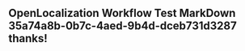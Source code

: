 <properties
ms.topic="hero-topic"
ms.test1="hero-topic"
ms.test2="test"/>

## OpenLocalization Workflow Test MarkDown 35a74a8b-0b7c-4aed-9b4d-dceb731d3287 thanks!
